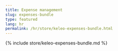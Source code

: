 ```yaml
---
title: Expense management
slug: expenses-bundle
type: featured
lang: hr
permalink: /hr/store/keleo-expenses-bundle.html
---
```


{% include store/keleo-expenses-bundle.md %}
